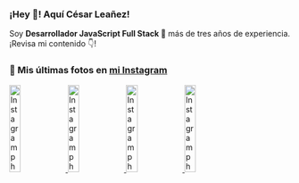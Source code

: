 <h3>¡Hey 👋! Aquí César Leañez!</h3>

<p>Soy <strong>Desarrollador JavaScript Full Stack 🚀</strong> más de tres años de experiencia.<br />¡Revisa mi contenido 👇!</p>

### 📸 Mis últimas fotos en [mi Instagram](https://instagram.com/cele)


<a href='https://instagram.com/p/C1UpuSGLQiG' target='_blank'>
  <img width='20%' src='https://instagram.flba2-1.fna.fbcdn.net/v/t51.29350-15/412513918_1325803934584302_4400498733289087214_n.jpg?stp=dst-jpg_e15&_nc_ht=instagram.flba2-1.fna.fbcdn.net&_nc_cat=106&_nc_ohc=jWw6aFHDajkQ7kNvgHfrint&_nc_gid=faf40ec82723473397820fb0f4a80be1&edm=APU89FABAAAA&ccb=7-5&oh=00_AYCEDgFzgpHc-Iq76iMRWfhWrqEU-JGbD0GRCeA4N0-RFA&oe=66E57C9D&_nc_sid=bc0c2c' alt='Instagram photo' />
</a>
<a href='https://instagram.com/p/CzMY3lzxgmx' target='_blank'>
  <img width='20%' src='https://instagram.flba2-1.fna.fbcdn.net/v/t51.29350-15/398916226_819142863293745_2426123683154743297_n.webp?stp=dst-jpg_e35&_nc_ht=instagram.flba2-1.fna.fbcdn.net&_nc_cat=109&_nc_ohc=9pESs_lN5REQ7kNvgG_IM_E&_nc_gid=faf40ec82723473397820fb0f4a80be1&edm=APU89FABAAAA&ccb=7-5&oh=00_AYB_oL7rJCie4b3rwtGpjtoXh-0sdtZaQEIIxadcO9tmCA&oe=66E57B8C&_nc_sid=bc0c2c' alt='Instagram photo' />
</a>
<a href='https://instagram.com/p/CygbQv4uqxM' target='_blank'>
  <img width='20%' src='https://instagram.flba2-1.fna.fbcdn.net/v/t51.29350-15/391525959_236593062741789_5868561716480810596_n.webp?stp=dst-jpg_e35&_nc_ht=instagram.flba2-1.fna.fbcdn.net&_nc_cat=109&_nc_ohc=vybUbeW9ZYwQ7kNvgHqAu_R&_nc_gid=faf40ec82723473397820fb0f4a80be1&edm=APU89FABAAAA&ccb=7-5&oh=00_AYAa9Ctzjyj2efHtqu53umbzRUyB7PYWi-lYBWgH0WG4nw&oe=66E581C8&_nc_sid=bc0c2c' alt='Instagram photo' />
</a>
<a href='https://instagram.com/p/CxTmOF6vN8M' target='_blank'>
  <img width='20%' src='https://instagram.flba2-1.fna.fbcdn.net/v/t51.29350-15/378565944_323878180141713_8920720304536029091_n.jpg?stp=dst-jpg_e15&_nc_ht=instagram.flba2-1.fna.fbcdn.net&_nc_cat=109&_nc_ohc=n78WFq0MccMQ7kNvgHfiiCG&_nc_gid=faf40ec82723473397820fb0f4a80be1&edm=APU89FABAAAA&ccb=7-5&oh=00_AYAf_ezz3ddWuWtaEwswsuMhYdbbtFpLl8eT3AC_AoTeiA&oe=66E57B92&_nc_sid=bc0c2c' alt='Instagram photo' />
</a>
